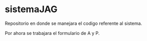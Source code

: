 sistemaJAG
==========

Repositorio en donde se manejara el codigo referente al sistema.


Por ahora se trabajara el formulario de A y P.